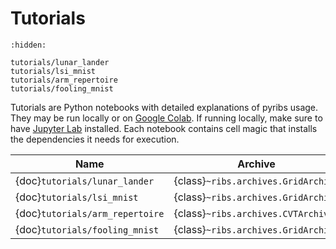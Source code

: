 # Tutorials

```{toctree}
:hidden:

tutorials/lunar_lander
tutorials/lsi_mnist
tutorials/arm_repertoire
tutorials/fooling_mnist
```

Tutorials are Python notebooks with detailed explanations of pyribs usage. They
may be run locally or on
[Google Colab](https://colab.research.google.com/notebooks/intro.ipynb). If
running locally, make sure to have
[Jupyter Lab](https://jupyterlab.readthedocs.io/en/stable/getting_started/installation.html)
installed. Each notebook contains cell magic that installs the dependencies it
needs for execution.

| Name                            | Archive                             | Emitter                                          | Scheduler                           |
| ------------------------------- | ----------------------------------- | ------------------------------------------------ | ----------------------------------- |
| {doc}`tutorials/lunar_lander`   | {class}`~ribs.archives.GridArchive` | {class}`~ribs.emitters.EvolutionStrategyEmitter` | {class}`~ribs.schedulers.Scheduler` |
| {doc}`tutorials/lsi_mnist`      | {class}`~ribs.archives.GridArchive` | {class}`~ribs.emitters.EvolutionStrategyEmitter` | {class}`~ribs.schedulers.Scheduler` |
| {doc}`tutorials/arm_repertoire` | {class}`~ribs.archives.CVTArchive`  | {class}`~ribs.emitters.EvolutionStrategyEmitter` | {class}`~ribs.schedulers.Scheduler` |
| {doc}`tutorials/fooling_mnist`  | {class}`~ribs.archives.GridArchive` | {class}`~ribs.emitters.GaussianEmitter`          | {class}`~ribs.schedulers.Scheduler` |
